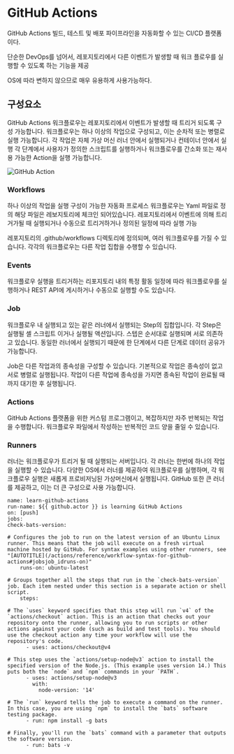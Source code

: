 # GitHub Actions

GitHub Actions 빌드, 테스트 및 배포 파이프라인을 자동화할 수 있는 CI/CD 플랫폼이다.

단순한 DevOps를 넘어서, 레포지토리에서 다른 이벤트가 발생할 때 워크 플로우를 실행할 수 있도록 하는 기능을 제공

OS에 따라 변하지 않으므로 매우 유용하게 사용가능하다.

## 구성요소

GitHub Actions 워크플로우는 레포지토리에서 이벤트가 발생할 때 트리거 되도록 구성 가능합니다.
워크플로우는 하나 이상의 작업으로 구성되고, 이는 순차적 또는 병렬로 실행 가능합니다.
각 작업은 자체 가상 머신 러너 안에서 실행되거나 컨테이너 안에서 실행
각 단계에서 사용자가 정의한 스크립트를 실행하거나 워크플로우를 간소화 또는 재사용 가능한 Action을 실행 가능합니다.

![GitHub Action](https://docs.github.com/assets/cb-25535/mw-1440/images/help/actions/overview-actions-simple.webp)

### Workflows

하나 이상의 작업을 실행 구성이 가능한 자동화 프로세스
워크플로우는 Yaml 파일로 정의
해당 파일은 레보지토리에 체크인 되어있습니다.
레포지토리에서 이벤트에 의해 트리거가될 때 실행되거나 수동으로 트리거하거나 정의된 일정에 따라 실행 가능

레포지토리의 .github/workflows 디렉토리에 정의되며, 여러 워크플로우를 가질 수 있습니다.
각각의 워크플로우는 다른 작업 집합을 수행할 수 있습니다.

### Events

워크플로우 실행을 트리거하는 리포지토리 내의 특정 활동
일정에 따라 워크플로우를 실행하거나 REST API에 게시하거나 수동으로 실행할 수도 있습니다.

### Job

워크플로우 내 실행되고 있는 같은 러너에서 실행되는 Step의 집합입니다.
각 Step은 실행될 셸 스크립트 이거나 실행될 액션입니다.
스텝은 순서대로 실행되며 서로 의존하고 있습니다.
동일한 러너에서 실행되기 때문에 한 단계에서 다른 단계로 데이터 공유가 가능합니다.

Job은 다른 작업과의 종속성을 구성할 수 있습니다.
기본적으로 작업은 종속성이 없고 서로 병렬로 실행됩니다.
작업이 다른 작업에 종속성을 가지면 종속된 작업이 완료될 때까지 대기한 후 실행됩니다.

### Actions

GitHub Actions 플랫폼을 위한 커스텀 프로그램이고, 복잡하지만 자주 반복되는 작업을 수행합니다.
워크플로우 파일에서 작성하는 반복적인 코드 양을 줄일 수 있습니다.

### Runners

러너는 워크플로우가 트리거 될 때 실행되는 서버입니다.
각 러너는 한번에 하나의 작업을 실행할 수 있습니다.
다양한 OS에서 러너를 제공하여 워크플로우를 실행하며, 각 워크플로우 실행은 새롭게 프로비저닝된 가상머신에서 실행됩니다.
GitHub 또한 큰 러너를 제공하고, 이는 더 큰 구성으로 사용 가능합니다.

```
name: learn-github-actions
run-name: ${{ github.actor }} is learning GitHub Actions
on: [push]
jobs:
check-bats-version:

# Configures the job to run on the latest version of an Ubuntu Linux runner. This means that the job will execute on a fresh virtual machine hosted by GitHub. For syntax examples using other runners, see "[AUTOTITLE](/actions/reference/workflow-syntax-for-github-actions#jobsjob_idruns-on)"
    runs-on: ubuntu-latest

# Groups together all the steps that run in the `check-bats-version` job. Each item nested under this section is a separate action or shell script.
    steps:

# The `uses` keyword specifies that this step will run `v4` of the `actions/checkout` action. This is an action that checks out your repository onto the runner, allowing you to run scripts or other actions against your code (such as build and test tools). You should use the checkout action any time your workflow will use the repository's code.
      - uses: actions/checkout@v4

# This step uses the `actions/setup-node@v3` action to install the specified version of the Node.js. (This example uses version 14.) This puts both the `node` and `npm` commands in your `PATH`.
      - uses: actions/setup-node@v3
        with:
          node-version: '14'

# The `run` keyword tells the job to execute a command on the runner. In this case, you are using `npm` to install the `bats` software testing package.
      - run: npm install -g bats

# Finally, you'll run the `bats` command with a parameter that outputs the software version.
      - run: bats -v

```